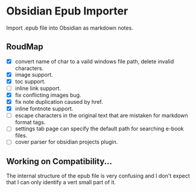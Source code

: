 # Obsidian Epub Importer

Import .epub file into Obsidian as markdown notes.

## RoudMap

- [x] convert name of char to a vaild windows file path, delete invalid characters.
- [x] image support.
- [x] toc support.
- [ ] inline link support.
- [x] fix conflicting images bug.
- [x] fix note duplication caused by href.
- [x] inline fontnote support.
- [ ] escape characters in the original text that are mistaken for markdown format tags.
- [ ] settings tab page can specify the default path for searching e-book files.
- [ ] cover parser for obsidian projects plugin.

## Working on Compatibility...

The internal structure of the epub file is very confusing and I don't expect that I can only identify a vert small part of it.